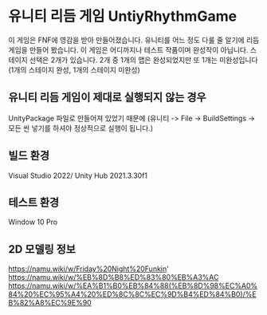 # 유니티 리듬 게임 UntiyRhythmGame
이 게임은 FNF에 영감을 받아 만들어졌습니다.
유니티를 어느 정도 다룰 줄 알기에 리듬 게임을 만들어 봤습니다.
이 게임은 어디까지나 테스트 작품이며 완성작이 아닙니다.
스테이지 선택은 2개가 있습니다.
2개 중 1개의 맵은 완성되었지만 또 1개는 미완성입니다 (1개의 스테이지 완성, 1개의 스테이지 미완성)

## 유니티 리듬 게임이 제대로 실행되지 않는 경우
UnityPackage 파일로 만들어져 있었기 때문에 (유니티 -> File -> BuildSettings -> 모든 씬 넣기를 하셔야 정상적으로 실행이 됩니다.)

## 빌드 환경
Visual Studio 2022/
Unity Hub 2021.3.30f1

## 테스트 환경
Window 10 Pro

## 2D 모델링 정보
https://namu.wiki/w/Friday%20Night%20Funkin'
https://namu.wiki/w/%EB%8D%B8%ED%83%80%EB%A3%AC
https://namu.wiki/w/%EA%B1%B0%EB%84%88(%EB%8D%98%EC%A0%84%20%EC%95%A4%20%ED%8C%8C%EC%9D%B4%ED%84%B0)/%EB%82%A8%EC%9E%90
